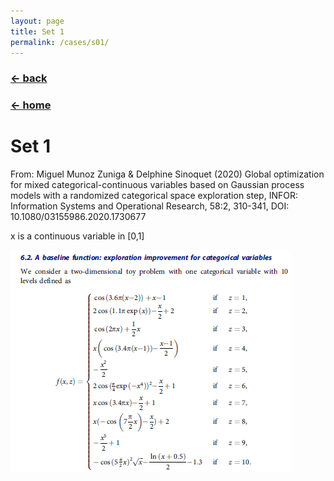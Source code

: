 ```yaml
---
layout: page
title: Set 1
permalink: /cases/s01/
---
```

### [← back](/cases/)
### [← home](/index/)

# Set 1
From: Miguel Munoz Zuniga & Delphine Sinoquet (2020) Global optimization for mixed categorical-continuous variables based on Gaussian process models with a randomized categorical space exploration step, INFOR: Information Systems and Operational Research, 58:2, 310-341, DOI: 10.1080/03155986.2020.1730677

x is a continuous variable in [0,1]

<img align="left" src="https://raw.githubusercontent.com/mixed-optimization-benchmark/mixed-optimization-benchmark.github.io/master/Cas%20test/Set_1.PNG" >
